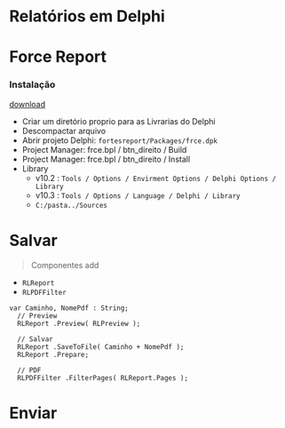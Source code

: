 # Relatórios em Delphi


# Force Report
### Instalação

[download](https://github.com/fortesinformatica/fortesreport-ce)

- Criar um diretório proprio para as Livrarias do Delphi
- Descompactar arquivo 
- Abrir projeto Delphi: `fortesreport/Packages/frce.dpk`
- Project Manager: frce.bpl / btn_direito / Build
- Project Manager: frce.bpl / btn_direito / Install
- Library
  - v10.2 : `Tools / Options / Envirment Options / Delphi Options / Library` 
  - v10.3 : `Tools / Options / Language / Delphi / Library`
  - `C:/pasta../Sources`



# Salvar
> Componentes add
- `RLReport`
- `RLPDFFilter`

~~~Delphi
var Caminho, NomePdf : String;
  // Preview
  RLReport .Preview( RLPreview );
  
  // Salvar
  RLReport .SaveToFile( Caminho + NomePdf );
  RLReport .Prepare;
  
  // PDF
  RLPDFFilter .FilterPages( RLReport.Pages );
~~~

# Enviar
